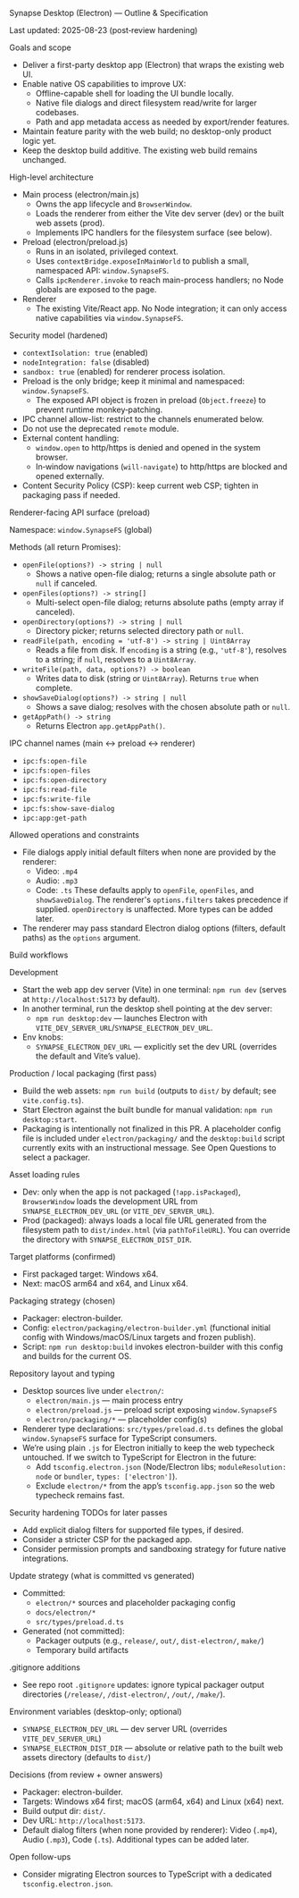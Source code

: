 Synapse Desktop (Electron) — Outline & Specification

Last updated: 2025-08-23 (post‑review hardening)

Goals and scope

- Deliver a first-party desktop app (Electron) that wraps the existing web UI.
- Enable native OS capabilities to improve UX:
  - Offline-capable shell for loading the UI bundle locally.
  - Native file dialogs and direct filesystem read/write for larger codebases.
  - Path and app metadata access as needed by export/render features.
- Maintain feature parity with the web build; no desktop-only product logic yet.
- Keep the desktop build additive. The existing web build remains unchanged.

High-level architecture

- Main process (electron/main.js)
  - Owns the app lifecycle and `BrowserWindow`.
  - Loads the renderer from either the Vite dev server (dev) or the built web assets (prod).
  - Implements IPC handlers for the filesystem surface (see below).
- Preload (electron/preload.js)
  - Runs in an isolated, privileged context.
  - Uses `contextBridge.exposeInMainWorld` to publish a small, namespaced API: `window.SynapseFS`.
  - Calls `ipcRenderer.invoke` to reach main-process handlers; no Node globals are exposed to the page.
- Renderer
  - The existing Vite/React app. No Node integration; it can only access native capabilities via `window.SynapseFS`.

Security model (hardened)

- `contextIsolation: true` (enabled)
- `nodeIntegration: false` (disabled)
- `sandbox: true` (enabled) for renderer process isolation.
- Preload is the only bridge; keep it minimal and namespaced: `window.SynapseFS`.
  - The exposed API object is frozen in preload (`Object.freeze`) to prevent runtime monkey‑patching.
- IPC channel allow-list: restrict to the channels enumerated below.
- Do not use the deprecated `remote` module.
- External content handling:
  - `window.open` to http/https is denied and opened in the system browser.
  - In‑window navigations (`will-navigate`) to http/https are blocked and opened externally.
- Content Security Policy (CSP): keep current web CSP; tighten in packaging pass if needed.

Renderer-facing API surface (preload)

Namespace: `window.SynapseFS` (global)

Methods (all return Promises):

- `openFile(options?) -> string | null`
  - Shows a native open-file dialog; returns a single absolute path or `null` if canceled.
- `openFiles(options?) -> string[]`
  - Multi-select open-file dialog; returns absolute paths (empty array if canceled).
- `openDirectory(options?) -> string | null`
  - Directory picker; returns selected directory path or `null`.
- `readFile(path, encoding = 'utf-8') -> string | Uint8Array`
  - Reads a file from disk. If `encoding` is a string (e.g., `'utf-8'`), resolves to a string; if `null`, resolves to a `Uint8Array`.
- `writeFile(path, data, options?) -> boolean`
  - Writes data to disk (string or `Uint8Array`). Returns `true` when complete.
- `showSaveDialog(options?) -> string | null`
  - Shows a save dialog; resolves with the chosen absolute path or `null`.
- `getAppPath() -> string`
  - Returns Electron `app.getAppPath()`.

IPC channel names (main <-> preload <-> renderer)

- `ipc:fs:open-file`
- `ipc:fs:open-files`
- `ipc:fs:open-directory`
- `ipc:fs:read-file`
- `ipc:fs:write-file`
- `ipc:fs:show-save-dialog`
- `ipc:app:get-path`

Allowed operations and constraints

- File dialogs apply initial default filters when none are provided by the renderer:
  - Video: `.mp4`
  - Audio: `.mp3`
  - Code: `.ts`
    These defaults apply to `openFile`, `openFiles`, and `showSaveDialog`. The renderer's `options.filters` takes precedence if supplied. `openDirectory` is unaffected. More types can be added later.
- The renderer may pass standard Electron dialog options (filters, default paths) as the `options` argument.

Build workflows

Development

- Start the web app dev server (Vite) in one terminal: `npm run dev` (serves at `http://localhost:5173` by default).
- In another terminal, run the desktop shell pointing at the dev server:
  - `npm run desktop:dev` — launches Electron with `VITE_DEV_SERVER_URL`/`SYNAPSE_ELECTRON_DEV_URL`.
- Env knobs:
  - `SYNAPSE_ELECTRON_DEV_URL` — explicitly set the dev URL (overrides the default and Vite’s value).

Production / local packaging (first pass)

- Build the web assets: `npm run build` (outputs to `dist/` by default; see `vite.config.ts`).
- Start Electron against the built bundle for manual validation: `npm run desktop:start`.
- Packaging is intentionally not finalized in this PR. A placeholder config file is included under `electron/packaging/` and the `desktop:build` script currently exits with an instructional message. See Open Questions to select a packager.

Asset loading rules

- Dev: only when the app is not packaged (`!app.isPackaged`), `BrowserWindow` loads the development URL from `SYNAPSE_ELECTRON_DEV_URL` (or `VITE_DEV_SERVER_URL`).
- Prod (packaged): always loads a local file URL generated from the filesystem path to `dist/index.html` (via `pathToFileURL`). You can override the directory with `SYNAPSE_ELECTRON_DIST_DIR`.

Target platforms (confirmed)

- First packaged target: Windows x64.
- Next: macOS arm64 and x64, and Linux x64.

Packaging strategy (chosen)

- Packager: electron-builder.
- Config: `electron/packaging/electron-builder.yml` (functional initial config with Windows/macOS/Linux targets and frozen publish).
- Script: `npm run desktop:build` invokes electron-builder with this config and builds for the current OS.

Repository layout and typing

- Desktop sources live under `electron/`:
  - `electron/main.js` — main process entry
  - `electron/preload.js` — preload script exposing `window.SynapseFS`
  - `electron/packaging/*` — placeholder config(s)
- Renderer type declarations: `src/types/preload.d.ts` defines the global `window.SynapseFS` surface for TypeScript consumers.
- We’re using plain `.js` for Electron initially to keep the web typecheck untouched. If we switch to TypeScript for Electron in the future:
  - Add `tsconfig.electron.json` (Node/Electron libs; `moduleResolution: node` or `bundler`, `types: ['electron']`).
  - Exclude `electron/*` from the app’s `tsconfig.app.json` so the web typecheck remains fast.

Security hardening TODOs for later passes

- Add explicit dialog filters for supported file types, if desired.
- Consider a stricter CSP for the packaged app.
- Consider permission prompts and sandboxing strategy for future native integrations.

Update strategy (what is committed vs generated)

- Committed:
  - `electron/*` sources and placeholder packaging config
  - `docs/electron/*`
  - `src/types/preload.d.ts`
- Generated (not committed):
  - Packager outputs (e.g., `release/`, `out/`, `dist-electron/`, `make/`)
  - Temporary build artifacts

.gitignore additions

- See repo root `.gitignore` updates: ignore typical packager output directories (`/release/`, `/dist-electron/`, `/out/`, `/make/`).

Environment variables (desktop-only; optional)

- `SYNAPSE_ELECTRON_DEV_URL` — dev server URL (overrides `VITE_DEV_SERVER_URL`)
- `SYNAPSE_ELECTRON_DIST_DIR` — absolute or relative path to the built web assets directory (defaults to `dist/`)

Decisions (from review + owner answers)

- Packager: electron-builder.
- Targets: Windows x64 first; macOS (arm64, x64) and Linux (x64) next.
- Build output dir: `dist/`.
- Dev URL: `http://localhost:5173`.
- Default dialog filters (when none provided by renderer): Video (`.mp4`), Audio (`.mp3`), Code (`.ts`). Additional types can be added later.

Open follow-ups

- Consider migrating Electron sources to TypeScript with a dedicated `tsconfig.electron.json`.
